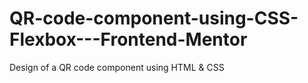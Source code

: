 # QR-code-component-using-CSS-Flexbox---Frontend-Mentor
Design of a QR code component using HTML &amp; CSS
